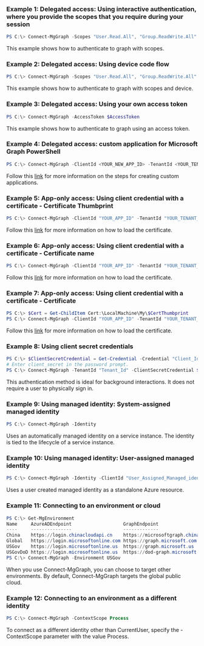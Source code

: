 ### Example 1: Delegated access: Using interactive authentication, where you provide the scopes that you require during your session
```powershell
PS C:\> Connect-MgGraph -Scopes "User.Read.All", "Group.ReadWrite.All"
```
This example shows how to authenticate to graph with scopes.

### Example 2: Delegated access: Using device code flow
```powershell
PS C:\> Connect-MgGraph -Scopes "User.Read.All", "Group.ReadWrite.All" -UseDeviceAuthentication
```
This example shows how to authenticate to graph with scopes and device.

### Example 3: Delegated access: Using your own access token
```powershell
PS C:\> Connect-MgGraph -AccessToken $AccessToken
```
This example shows how to authenticate to graph using an access token.

### Example 4: Delegated access: custom application for Microsoft Graph PowerShell
```powershell
PS C:\> Connect-MgGraph -ClientId <YOUR_NEW_APP_ID> -TenantId <YOUR_TENANT_ID>
```
Follow this [link](https://learn.microsoft.com/en-us/powershell/microsoftgraph/authentication-commands?view=graph-powershell-1.0#using-connect-mggraph) for more information on the steps for creating custom applications.

### Example 5: App-only access: Using client credential with a certificate - Certificate Thumbprint
```powershell
PS C:\> Connect-MgGraph -ClientId "YOUR_APP_ID" -TenantId "YOUR_TENANT_ID" -CertificateThumbprint "YOUR_CERT_THUMBPRINT"
```
Follow this [link](https://learn.microsoft.com/en-us/powershell/microsoftgraph/authentication-commands?view=graph-powershell-1.0#using-connect-mggraph) for more information on how to load the certificate.

### Example 6: App-only access: Using client credential with a certificate - Certificate name
```powershell
PS C:\> Connect-MgGraph -ClientId "YOUR_APP_ID" -TenantId "YOUR_TENANT_ID" -CertificateName "YOUR_CERT_SUBJECT"
```
Follow this [link](https://learn.microsoft.com/en-us/powershell/microsoftgraph/authentication-commands?view=graph-powershell-1.0#using-connect-mggraph) for more information on how to load the certificate.

### Example 7: App-only access: Using client credential with a certificate - Certificate
```powershell
PS C:\> $Cert = Get-ChildItem Cert:\LocalMachine\My\$CertThumbprint
PS C:\> Connect-MgGraph -ClientId "YOUR_APP_ID" -TenantId "YOUR_TENANT_ID" -Certificate $Cert
```
Follow this [link](https://learn.microsoft.com/en-us/powershell/microsoftgraph/authentication-commands?view=graph-powershell-1.0#using-connect-mggraph) for more information on how to load the certificate.


### Example 8: Using client secret credentials
```powershell
PS C:\> $ClientSecretCredential = Get-Credential -Credential "Client_Id"
# Enter client_secret in the password prompt.
PS C:\> Connect-MgGraph -TenantId "Tenant_Id" -ClientSecretCredential $ClientSecretCredential
```
This authentication method is ideal for background interactions. It does not require a user to physically sign in.

### Example 9: Using managed identity: System-assigned managed identity
```powershell
PS C:\> Connect-MgGraph -Identity
```
Uses an automatically managed identity on a service instance. The identity is tied to the lifecycle of a service instance.

### Example 10: Using managed identity: User-assigned managed identity
```powershell
PS C:\> Connect-MgGraph -Identity -ClientId "User_Assigned_Managed_identity_Client_Id"
```
Uses a user created managed identity as a standalone Azure resource.

### Example 11: Connecting to an environment or cloud
```powershell
PS C:\> Get-MgEnvironment
Name     AzureADEndpoint                   GraphEndpoint                           Type
----     ---------------                   -------------                           ----
China    https://login.chinacloudapi.cn    https://microsoftgraph.chinacloudapi.cn Built-in
Global   https://login.microsoftonline.com https://graph.microsoft.com             Built-in
USGov    https://login.microsoftonline.us  https://graph.microsoft.us              Built-in
USGovDoD https://login.microsoftonline.us  https://dod-graph.microsoft.us          Built-in
PS C:\> Connect-MgGraph -Environment USGov
```
When you use Connect-MgGraph, you can choose to target other environments. By default, Connect-MgGraph targets the global public cloud.

### Example 12: Connecting to an environment as a different identity
```powershell
PS C:\> Connect-MgGraph -ContextScope Process
```
To connect as a different identity other than CurrentUser, specify the -ContextScope parameter with the value Process.
